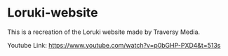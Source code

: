 # Loruki-website
This is a recreation of the Loruki website made by Traversy Media. 

Youtube Link: https://www.youtube.com/watch?v=p0bGHP-PXD4&t=513s
